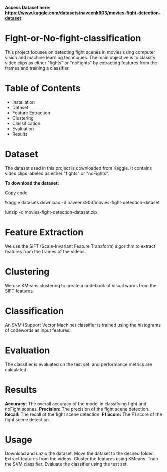 **Access Dataset here: https://www.kaggle.com/datasets/naveenk903/movies-fight-detection-dataset**

# Fight-or-No-fight-classification

This project focuses on detecting fight scenes in movies using computer vision and machine learning techniques. The main objective is to classify video clips as either "fights" or "noFights" by extracting features from the frames and training a classifier.

# Table of Contents
* Installation
* Dataset
* Feature Extraction
* Clustering
* Classification
* Evaluation
* Results

# Dataset
The dataset used in this project is downloaded from Kaggle. It contains video clips labeled as either "fights" or "noFights".

**To download the dataset:**

Copy code

!kaggle datasets download -d naveenk903/movies-fight-detection-dataset

!unzip -q movies-fight-detection-dataset.zip

# Feature Extraction
We use the SIFT (Scale-Invariant Feature Transform) algorithm to extract features from the frames of the videos.

# Clustering
We use KMeans clustering to create a codebook of visual words from the SIFT features.

# Classification
An SVM (Support Vector Machine) classifier is trained using the histograms of codewords as input features.

# Evaluation
The classifier is evaluated on the test set, and performance metrics are calculated.

# Results
**Accuracy:** The overall accuracy of the model in classifying fight and noFight scenes.
**Precision:** The precision of the fight scene detection.
**Recall:** The recall of the fight scene detection.
**F1 Score:** The F1 score of the fight scene detection.

# Usage
Download and unzip the dataset.
Move the dataset to the desired folder.
Extract features from the videos.
Cluster the features using KMeans.
Train the SVM classifier.
Evaluate the classifier using the test set.
